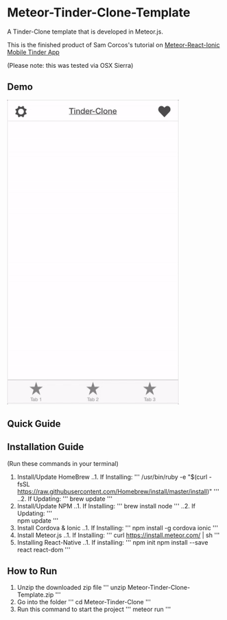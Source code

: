 # Meteor-Tinder-Clone-Template
A Tinder-Clone template that is developed in Meteor.js.

This is the finished product of Sam Corcos's tutorial on [Meteor-React-Ionic Mobile Tinder App](https://medium.com/@SamCorcos/meteor-react-ionic-mobile-app-part-1-the-basic-template-9355ebf3397f)

(Please note: this was tested via OSX Sierra)

## Demo
<img src="https://github.com/JLDevOps/Meteor-Tinder-Clone-Template/raw/master/pics/tinder-clone.gif" width="400px">

## Quick Guide

## Installation Guide
(Run these commands in your terminal)

1. Install/Update HomeBrew
..1. If Installing: '''
/usr/bin/ruby -e "$(curl -fsSL https://raw.githubusercontent.com/Homebrew/install/master/install)"
'''
..2. If Updating:  '''
brew update
'''
2. Install/Update NPM
..1. If Installing: '''
brew install node
'''
..2. If Updating:  '''  
npm update
'''
3. Install Cordova & Ionic
..1. If Installing: '''
npm install -g cordova ionic
'''
4. Install Meteor.js
..1. If Installing: '''
curl https://install.meteor.com/ | sh
'''
5. Installing React-Native
..1. If installing: '''
npm init
npm install --save react react-dom
'''


## How to Run
1. Unzip the downloaded zip file ''' unzip Meteor-Tinder-Clone-Template.zip '''
2. Go into the folder '''
cd Meteor-Tinder-Clone
'''
3.  Run this command to start the project ''' meteor run '''



